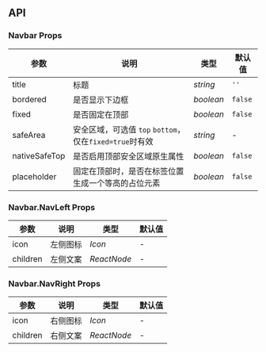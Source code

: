 ## API

### Navbar Props

| 参数          | 说明                                                    | 类型      | 默认值  |
| ------------- | ------------------------------------------------------- | --------- | ------- |
| title         | 标题                                                    | _string_  | `''`    |
| bordered      | 是否显示下边框                                          | _boolean_ | `false`  |
| fixed         | 是否固定在顶部                                          | _boolean_ | `false` |
| safeArea      | 安全区域，可选值 `top` `bottom`，仅在`fixed=true`时有效 | _string_  | -       |
| nativeSafeTop | 是否启用顶部安全区域原生属性                            | _boolean_ | `false` |
| placeholder   | 固定在顶部时，是否在标签位置生成一个等高的占位元素      | _boolean_ | `false` |

### Navbar.NavLeft Props

| 参数     | 说明     | 类型        | 默认值 |
| -------- | -------- | ----------- | ------ |
| icon     | 左侧图标 | _Icon_      | -      |
| children | 左侧文案 | _ReactNode_ | -      |

### Navbar.NavRight Props

| 参数     | 说明     | 类型        | 默认值 |
| -------- | -------- | ----------- | ------ |
| icon     | 右侧图标 | _Icon_      | -      |
| children | 右侧文案 | _ReactNode_ | -      |